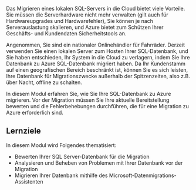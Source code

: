 Das Migrieren eines lokalen SQL-Servers in die Cloud bietet viele Vorteile. Sie müssen die Serverhardware nicht mehr verwalten (gilt auch für Hardwareupgrades und Hardwarefehler), Sie können je nach Serverauslastung skalieren, und Azure bietet zum Schützen Ihrer Geschäfts- und Kundendaten Sicherheitstools an.

Angenommen, Sie sind ein nationaler Onlinehändler für Fahrräder. Derzeit verwenden Sie einen lokalen Server zum Hosten Ihrer SQL-Datenbank, und Sie haben entschieden, Ihr System in die Cloud zu verlagern, indem Sie Ihre Datenbank zu Azure SQL-Datenbank migriert haben. Da Ihr Kundenstamm auf einen geografischen Bereich beschränkt ist, können Sie es sich leisten, Ihre Datenbank für Migrationszwecke außerhalb der Spitzenzeiten, also z.B. über Nacht, offline zu schalten.

In diesem Modul erfahren Sie, wie Sie Ihre SQL-Datenbank zu Azure migrieren. Vor der Migration müssen Sie Ihre aktuelle Bereitstellung bewerten und die Fehlerbehebungen durchführen, die für eine Migration zu Azure erforderlich sind.

## <a name="learning-objectives"></a>Lernziele

In diesem Modul wird Folgendes thematisiert:

- Bewerten Ihrer SQL Server-Datenbank für die Migration
- Analysieren und Beheben von Problemen mit Ihrer Datenbank vor der Migration
- Migrieren Ihrer Datenbank mithilfe des Microsoft-Datenmigrations-Assistenten
